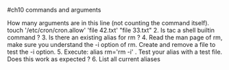 #ch10  commands and arguments

How many arguments are in this line (not counting the command itself).
touch '/etc/cron/cron.allow' 'file 42.txt' "file 33.txt"
2. Is tac a shell builtin command ?
3. Is there an existing alias for rm ?
4. Read the man page of rm, make sure you understand the -i option of rm. Create
and remove a file to test the -i option.
5. Execute: alias rm='rm -i' . Test your alias with a test file. Does this work as
expected ?
6. List all current aliases
